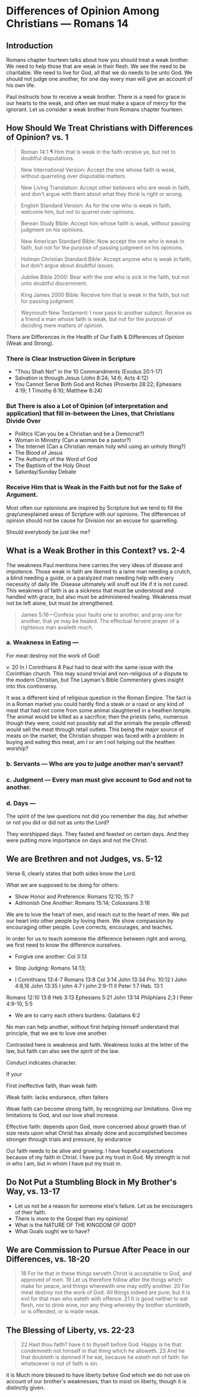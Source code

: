 # Differences of Opinion Among Christians &mdash; Romans 14

## Introduction

Romans chapter fourteen talks about how you should treat a weak brother. We need to help those that are weak in their flesh. We see the need to be charitable. We need to live for God, all that we do needs to be unto God. We should not judge one another, for one day every man will give an account of his own life.

Paul instructs how to receive a weak brother. There is a need for grace in our hearts to the weak, and often we must make a space of mercy for the ignorant. Let us consider a weak brother from Romans chapter fourteen.

## How Should We Treat Christians with Differences of Opinion? vs. 1

> Roman 14:1 ¶ Him that is weak in the faith receive ye, but not to doubtful disputations. 

> New International Version: Accept the one whose faith is weak, without quarreling over disputable matters.

> New Living Translation: Accept other believers who are weak in faith, and don't argue with them about what they think is right or wrong.

> English Standard Version: As for the one who is weak in faith, welcome him, but not to quarrel over opinions.

> Berean Study Bible: Accept him whose faith is weak, without passing judgment on his opinions.

> New American Standard Bible: Now accept the one who is weak in faith, but not for the purpose of passing judgment on his opinions.

> Holman Christian Standard Bible: Accept anyone who is weak in faith, but don't argue about doubtful issues. 

> Jubilee Bible 2000: Bear with the one who is sick in the faith, but not unto doubtful discernment.

> King James 2000 Bible: Receive him that is weak in the faith, but not for passing judgment.

> Weymouth New Testament: I now pass to another subject. Receive as a friend a man whose faith is weak, but not for the purpose of deciding mere matters of opinion.


There are Differences in the Health of Our Faith & Differences of Opinion (Weak and Strong).

### There is Clear Instruction Given in Scripture

- "Thou Shalt Not" in the 10 Commandments (Exodus 20:1-17)
- Salvation is through Jesus (John 8:24; 14:6; Acts 4:12)
- You Cannot Serve Both God and Riches (Proverbs 28:22; Ephesians 4:19; 1 Timothy 6:10; Matthew 6:24)

### But There is also a Lot of Opinion (of interpretation and application) that fill in-between the Lines, that Christians Divide Over

- Politics (Can you be a Christian and be a Democrat?)
- Woman in Ministry (Can a woman be a pastor?)
- The Internet (Can a Christian remain holy whil using an unholy thing?)
- The Blood of Jesus
- The Authority of the Word of God
- The Baptism of the Holy Ghost
- Saturday/Sunday Debate

### Receive Him that is Weak in the Faith but not for the Sake of Argument.

Most often our opionions are inspired by Scripture but we tend to fill the gray/unexplained areas of Scripture with our opinions. The differences of opinion should not be cause for Division nor an escuse for quarrelling.

Should everybody be just like me?

## What is a Weak Brother in this Context? vs. 2-4

The weakness Paul mentions here carries the very ideas of disease and impotence. Those weak in faith are likened to a lame man needing a crutch, a blind needing a guide, or a paralyzed man needing help with every necessity of daily life. Disease ultimately will snuff out life if it is not cured. This weakness of faith is as a sickness that must be understood and handled with grace, but also must be administered healing. Weakness must not be left alone, but must be strengthened.

> James 5:16&mdash;Confess your faults one to another, and pray one for another, that ye may be healed. The effectual fervent prayer of a righteous man availeth much.

### a. Weakness in Eating &mdash; 

For meat destroy not the work of God! 

v. 20 In I Corinthians 8 Paul had to deal with the same issue with the Corinthian church. This may sound trivial and non-religious of a dispute to the modern Christian, but The Layman&apos;s Bible Commentary gives insight into this controversy.

It was a different kind of religious question in the Roman Empire. The fact is in a Roman market you could hardly find a steak or a roast or any kind of meat that had not come from some animal slaughtered in a heathen temple. The animal would be killed as a sacrifice; then the priests (who, numerous though they were, could not possibly eat all the animals the people offered) would sell the meat through retail outlets. This being the major source of meats on the market, the Christian shopper was faced with a problem: in buying and eating this meat, am I or am I not helping out the heathen worship?

### b. Servants &mdash; Who are you to judge another man&apos;s servant?

### c. Judgment &mdash; Every man must give account to God and not to another.

### d. Days &mdash; 

The spirit of the law questions not did you remember the day, but whether or not you did or did not as unto the Lord?

They worshipped days. They fasted and feasted on certain days. And they were putting more importance on days and not the Christ.

## We are Brethren and not Judges, vs. 5-12

Verse 6, clearly states that both sides know the Lord.

What we are supposed to be doing for others:

- Show Honor and Preference: Romans 12:10; 15:7
- Admonish One Another: Romans 15:14; Colossians 3:16

We are to love the heart of men, and reach out to the heart of men.
We put our heart into other people by loving them.
We show compassion by encouraging other people.
Love corrects, encourages, and teaches.

In order for us to teach someone the difference between right and wrong, we first need to know the difference ourselves.

- Forgive one another: Col 3:13
- Stop Judging: Romans 14:13; 

- I Corinthians 13:4-7
Romans 13:8
Col 3:14
John 13:34
Pro. 10:12
I John 4:8,16
John 13:35
I john 4:7
I john 2:9-11
II Peter 1:7
Heb. 13:1

Romans 12:10 13:8
Heb 3:13
Ephesians 5:21
John 13:14
Philphians 2;3
I Peter 4:9-10, 5:5

- We are to carry each others burdens: Galatians 6:2

No man can help another, without first helping himself understand that principle, that we are to love one another.

Contrasted here is weakness and faith. Weakness looks at the letter of the law, but faith can also see the spirit of the law.

Conduct indicates character.

If your 

First ineffective faith, than weak faith

Weak faith: lacks endurance, often falters

Weak faith can become strong faith, by recognizing our limitations.
Give my limitations to God, and our love shall increase.

Effective faith: depends upon God, more concerned about growth than of size
rests upon what Christ has already done and accomplished
becomes stronger through trials and pressure, by endurance

Our faith needs to be alive and growing.
I have hopeful expectations because of my faith in Christ.
I have put my trust in God. My strength is not in who I am, but in whom I have put my trust in.

## Do Not Put a Stumbling Block in My Brother's Way, vs. 13-17

- Let us not be a reason for someone else&apos;s failure. Let us be encouragers of their faith.
- There is more to the Gospel than my opinions!
- What is the NATURE OF THE KINGDOM OF GOD?
- What Goals ought we to have?

## We are Commission to Pursue After Peace in our Differences, vs. 18-20

> 18 For he that in these things serveth Christ is acceptable to God, and approved of men. 19 Let us therefore follow after the things which make for peace, and things wherewith one may edify another. 20 For meat destroy not the work of God. All things indeed are pure; but it is evil for that man who eateth with offence. 21 It is good neither to eat flesh, nor to drink wine, nor any thing whereby thy brother stumbleth, or is offended, or is made weak. 

## The Blessing of Liberty, vs. 22-23

> 22 Hast thou faith? have it to thyself before God. Happy is he that condemneth not himself in that thing which he alloweth. 23 And he that doubteth is damned if he eat, because he eateth not of faith: for whatsoever is not of faith is sin. 

it is Much more blessed to have liberty before God which we do not use on account of our brother's weaknesses, than to insist on liberty, though it is distinctly given.